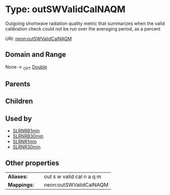 
# Type: outSWValidCalNAQM


Outgoing shortwave radiation quality metric that summarizes when the valid calibration check could not be run over the averaging period, as a percent

URI: [neon:outSWValidCalNAQM](https://data.neonscience.org/outSWValidCalNAQM)


## Domain and Range

None ->  <sub>OPT</sub> [Double](types/Double.md)

## Parents


## Children


## Used by

 * [SLRNRB1min](SLRNRB1min.md)
 * [SLRNRB30min](SLRNRB30min.md)
 * [SLRNR1min](SLRNR1min.md)
 * [SLRNR30min](SLRNR30min.md)

## Other properties

|  |  |  |
| --- | --- | --- |
| **Aliases:** | | out s w valid cal n a q m |
| **Mappings:** | | neon:outSWValidCalNAQM |

